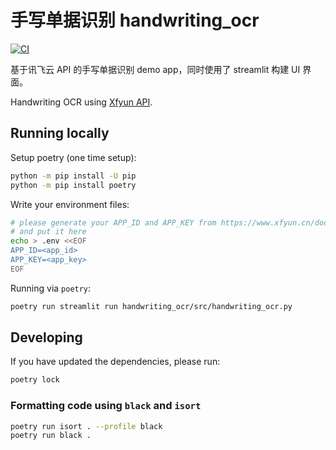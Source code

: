 # 手写单据识别 handwriting_ocr

[![CI](https://github.com/Blacklake-Tech/handwriting_ocr/actions/workflows/ci.yml/badge.svg)](https://github.com/Blacklake-Tech/handwriting_ocr/actions/workflows/ci.yml)

基于讯飞云 API 的手写单据识别 demo app，同时使用了 streamlit 构建 UI 界面。

Handwriting OCR using [Xfyun API](https://www.xfyun.cn/doc/words/wordRecg/API.html).

## Running locally

Setup poetry (one time setup):

```bash
python -m pip install -U pip
python -m pip install poetry
```

Write your environment files:

```bash
# please generate your APP_ID and APP_KEY from https://www.xfyun.cn/doc/platform/quickguide.html
# and put it here
echo > .env <<EOF
APP_ID=<app_id>
APP_KEY=<app_key>
EOF
```

Running via `poetry`:

```bash
poetry run streamlit run handwriting_ocr/src/handwriting_ocr.py
```

## Developing

If you have updated the dependencies, please run:

```bash
poetry lock
```

### Formatting code using `black` and `isort`

```bash
poetry run isort . --profile black
poetry run black .
```
